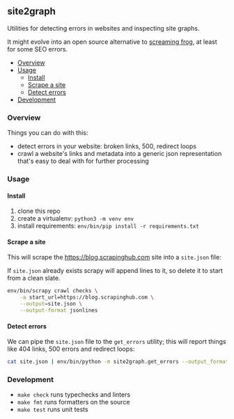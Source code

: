 ## site2graph

Utilities for detecting errors in websites and inspecting site graphs.

It might evolve into an open source alternative to [screaming frog](https://www.screamingfrog.co.uk/seo-spider/), at least for some SEO errors.

* [Overview](#Overview)
* [Usage](#Usage)
  * [Install](#Install)
  * [Scrape a site](#Scrape-a-site)
  * [Detect errors](#Detect-errors)
* [Development](#Development)

### Overview

Things you can do with this:

* detect errors in your website: broken links, 500, redirect loops
* crawl a website's links and metadata into a generic json representation that's easy to deal with for further processing

### Usage

#### Install

1. clone this repo
2. create a virtualenv: `python3 -m venv env`
3. install requirements: `env/bin/pip install -r requirements.txt`

#### Scrape a site

This will scrape the https://blog.scrapinghub.com site into a `site.json` file:

If `site.json` already exists scrapy will append lines to it, so delete it to start from a clean slate.

```bash
env/bin/scrapy crawl checks \
    -a start_url=https://blog.scrapinghub.com \
    --output=site.json \
    --output-format jsonlines
```

#### Detect errors

We can pipe the `site.json` file to the `get_errors` utility; this will report things like 404 links, 500 errors and redirect loops:

```bash
cat site.json | env/bin/python -m site2graph.get_errors --output_format friendly
```

### Development

* `make check` runs typechecks and linters
* `make fmt` runs formatters on the source
* `make test` runs unit tests

